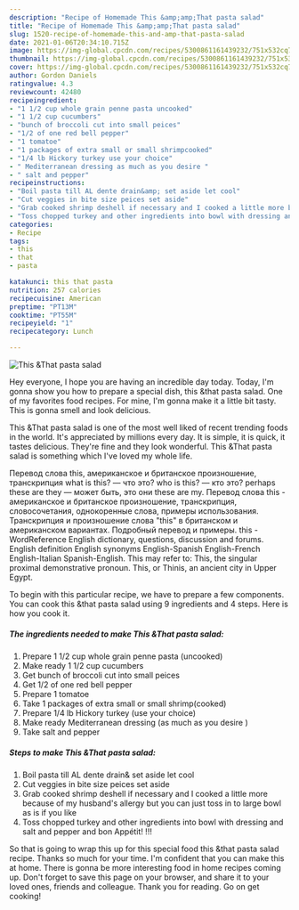 ```yaml
---
description: "Recipe of Homemade This &amp;amp;That pasta salad"
title: "Recipe of Homemade This &amp;amp;That pasta salad"
slug: 1520-recipe-of-homemade-this-and-amp-that-pasta-salad
date: 2021-01-06T20:34:10.715Z
image: https://img-global.cpcdn.com/recipes/5300861161439232/751x532cq70/this-that-pasta-salad-recipe-main-photo.jpg
thumbnail: https://img-global.cpcdn.com/recipes/5300861161439232/751x532cq70/this-that-pasta-salad-recipe-main-photo.jpg
cover: https://img-global.cpcdn.com/recipes/5300861161439232/751x532cq70/this-that-pasta-salad-recipe-main-photo.jpg
author: Gordon Daniels
ratingvalue: 4.3
reviewcount: 42480
recipeingredient:
- "1 1/2 cup whole grain penne pasta uncooked"
- "1 1/2 cup cucumbers"
- "bunch of broccoli cut into small peices"
- "1/2 of one red bell pepper"
- "1 tomatoe"
- "1 packages of extra small or small shrimpcooked"
- "1/4 lb Hickory turkey use your choice"
- " Mediterranean dressing as much as you desire "
- " salt and pepper"
recipeinstructions:
- "Boil pasta till AL dente drain&amp; set aside let cool"
- "Cut veggies in bite size peices set aside"
- "Grab cooked shrimp deshell if necessary and I cooked a little more because of my husband&#39;s allergy but you can just toss in to large bowl as is  if you like"
- "Toss chopped turkey and other ingredients into bowl with dressing and salt and pepper  and bon Appétit! !!!"
categories:
- Recipe
tags:
- this
- that
- pasta

katakunci: this that pasta 
nutrition: 257 calories
recipecuisine: American
preptime: "PT13M"
cooktime: "PT55M"
recipeyield: "1"
recipecategory: Lunch

---
```



![This &amp;That pasta salad](https://img-global.cpcdn.com/recipes/5300861161439232/751x532cq70/this-that-pasta-salad-recipe-main-photo.jpg)

Hey everyone, I hope you are having an incredible day today. Today, I'm gonna show you how to prepare a special dish, this &amp;that pasta salad. One of my favorites food recipes. For mine, I'm gonna make it a little bit tasty. This is gonna smell and look delicious.

This &amp;That pasta salad is one of the most well liked of recent trending foods in the world. It's appreciated by millions every day. It is simple, it is quick, it tastes delicious. They're fine and they look wonderful. This &amp;That pasta salad is something which I've loved my whole life.

Перевод слова this, американское и британское произношение, транскрипция what is this? — что это? who is this? — кто это? perhaps these are they — может быть, это они these are my. Перевод слова this - американское и британское произношение, транскрипция, словосочетания, однокоренные слова, примеры использования. Транскрипция и произношение слова &#34;this&#34; в британском и американском вариантах. Подробный перевод и примеры. this - WordReference English dictionary, questions, discussion and forums. English definition English synonyms English-Spanish English-French English-Italian Spanish-English. This may refer to: This, the singular proximal demonstrative pronoun. This, or Thinis, an ancient city in Upper Egypt.


To begin with this particular recipe, we have to prepare a few components. You can cook this &amp;that pasta salad using 9 ingredients and 4 steps. Here is how you cook it.

<!--inarticleads1-->

##### The ingredients needed to make This &amp;That pasta salad:

1. Prepare 1 1/2 cup whole grain penne pasta (uncooked)
1. Make ready 1 1/2 cup cucumbers
1. Get bunch of broccoli cut into small peices
1. Get 1/2 of one red bell pepper
1. Prepare 1 tomatoe
1. Take 1 packages of extra small or small shrimp(cooked)
1. Prepare 1/4 lb Hickory turkey (use your choice)
1. Make ready  Mediterranean dressing (as much as you desire )
1. Take  salt and pepper




<!--inarticleads2-->

##### Steps to make This &amp;That pasta salad:

1. Boil pasta till AL dente drain&amp; set aside let cool
1. Cut veggies in bite size peices set aside
1. Grab cooked shrimp deshell if necessary and I cooked a little more because of my husband&#39;s allergy but you can just toss in to large bowl as is  if you like
1. Toss chopped turkey and other ingredients into bowl with dressing and salt and pepper  and bon Appétit! !!!




So that is going to wrap this up for this special food this &amp;that pasta salad recipe. Thanks so much for your time. I'm confident that you can make this at home. There is gonna be more interesting food in home recipes coming up. Don't forget to save this page on your browser, and share it to your loved ones, friends and colleague. Thank you for reading. Go on get cooking!
